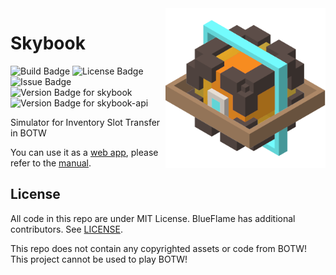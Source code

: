 <img src="https://github.com/Pistonite/botw-ist/blob/main/packages/manual/src/icon.png?raw=true" width="256px" align="right" />

# Skybook

![Build Badge](https://img.shields.io/github/actions/workflow/status/Pistonite/botw-ist/build.yml?color=blue)
![License Badge](https://img.shields.io/github/license/Pistonite/botw-ist?color=blue)
![Issue Badge](https://img.shields.io/github/issues/Pistonite/botw-ist?color=blue)
![Version Badge for skybook](https://img.shields.io/github/package-json/v/Pistonite/botw-ist?label=skybook&color=green)
![Version Badge for skybook-api](https://img.shields.io/npm/v/%40pistonite%2Fskybook-api?label=skybook-api&color=green)

Simulator for Inventory Slot Transfer in BOTW

You can use it as a [web app](https://ist.pistonite.app),
please refer to the [manual](https://skybook.pistonite.dev).

## License
All code in this repo are under MIT License. BlueFlame has additional contributors. See [LICENSE](./packages/blueflame/LICENSE).

This repo does not contain any copyrighted assets or code from BOTW!
This project cannot be used to play BOTW!
